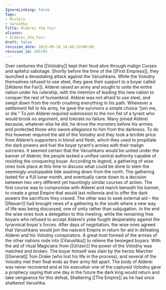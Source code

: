 ```yaml
---
IgnoreLinking: false
Tags:
- History
- Varushka
Title: Alderei the Fair
aliases:
- Alderei_the_Fair
draft: false
revision_date: 2023-09-19 14:48:23+00:00
revision_id: 105765
---
```


Over centuries the [[Volodny]] kept their feud alive through malign Curses and spiteful sabotage. Shortly before the time of the [[First Empress]], they launched a devastating attack against the Varushkans. While the Volodny themselves refused to use steel, they gave their support to a boyar called [[Alderei the Fair]]. Alderei raised an army and sought to unite the entire nation under his rulership, with the intention of leading this new nation to conquer the rest of humankind. Alderei was not afraid to use steel, and swept down from the north crushing everything in his path. Whenever a settlement fell to his army, he gave the survivors a simple choice “join me, or die.” To join Alderei required submission to the iron fist of a tyrant who would brook no argument, and tolerate no failure.
Many joined Alderei because, whatever else he did, he drove the monsters before his armies and protected those who swore allegiance to him from the darkness. To do this however required the aid of the Volodny and they took a terrible price from Alderei’s supporters in blood and flesh, which they used to propitiate the dark powers and fuel the boyar tyrant's armies with their malign sorceries.
It seemed certain that the Varushkans would be united under the banner of Alderei; the people lacked a unified central authority capable of resisting the conquering boyar. According to legend, a gathering of wise ones took place at this time to discuss what could be done to stem the seemingly unstoppable tide washing down from the north. The gathering lasted for a fUll lunar month, and eventually came down to a decision between two very different yet hauntingly similar courses of action.
The first course was to compromise with Alderei and march beneath his banner, to create a great Empire that would last millennia and to offer the dark powers the sacrifices they craved. The other was to seek external aid – the [[Navarr]] had brought news of a gathering to the south where a new way of life was being discussed, one of unity rather than subjugation. In the end the wise ones took a delegation to this meeting, while the remaining free boyars who refused to accept Alderei’s yoke fought desperately against the tyrannical boyar's forces.
After days of negotiation, the wise ones agreed that Varushkans would join the nascent Empire in return for aid in defeating Alderei and his Volodny conspirators. A great host formed of the armies of the other nations rode into [[Varushka]] to relieve the besieged boyars. With the aid of ritual Magicians from [[Urizen]] the power of the Volodny was matched and broken. The boyar himself was slain by the heroic Marcher [[General]] Tom Drake (who lost his life in the process), and several of the Volodny met their final ends as their army fell apart.
The body of Alderei was never recovered and at his execution one of the captured Volodny gave a prophecy saying that one day in the future the dark king would return and take vengeance for this defeat, Shattering [[The Empire]] as he had once shattered Varushka.